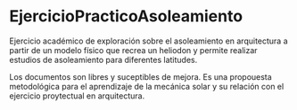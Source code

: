 # EjercicioPracticoAsoleamiento
Ejercicio académico de exploración sobre el asoleamiento en arquitectura a partir de un modelo físico que recrea un heliodon y permite realizar estudios de asoleamiento para diferentes latitudes.

Los documentos son libres y suceptibles de mejora.
Es una propouesta metodológica para el aprendizaje de la mecánica solar y su relación con el ejercicio proytectual en arquitectura.
